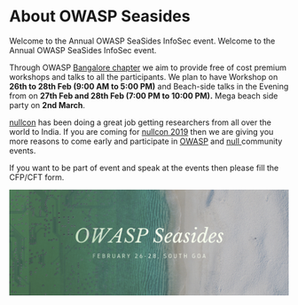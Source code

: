 # About OWASP Seasides

Welcome to the Annual OWASP SeaSides InfoSec event. Welcome to the Annual OWASP SeaSides InfoSec event.

Through OWASP [Bangalore chapter](https://www.owasp.org/index.php/Bangalore) we aim to provide free of cost premium workshops and talks to all the participants. We plan to have Workshop on **26th to 28th Feb \(9:00 AM to 5:00 PM\)** and Beach-side talks in the Evening from on **27th Feb and 28th Feb \(7:00 PM to 10:00 PM\).** Mega beach side party on **2nd March**.

[nullcon](https://nullcon.net/website/) has been doing a great job getting researchers from all over the world to India. If you are coming for [nullcon 2019](https://nullcon.net/website/) then we are giving you more reasons to come early and participate in [OWASP](https://www.owasp.org/index.php/Main_Page) and [null ](https://null.co.in/)community events.

If you want to be part of event and speak at the events then please fill the CFP/CFT form.

![](.gitbook/assets/image.jpg)


